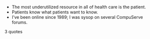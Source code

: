  - The most underutilized resource in all of health care is the patient.
 - Patients know what patients want to know.
 - I’ve been online since 1989; I was sysop on several CompuServe forums.

3 quotes